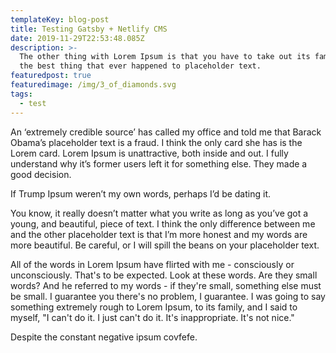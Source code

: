 ```yaml
---
templateKey: blog-post
title: Testing Gatsby + Netlify CMS
date: 2019-11-29T22:53:48.085Z
description: >-
  The other thing with Lorem Ipsum is that you have to take out its family. I’m
  the best thing that ever happened to placeholder text.
featuredpost: true
featuredimage: /img/3_of_diamonds.svg
tags:
  - test
---
```

An ‘extremely credible source’ has called my office and told me that Barack Obama’s placeholder text is a fraud. I think the only card she has is the Lorem card. Lorem Ipsum is unattractive, both inside and out. I fully understand why it’s former users left it for something else. They made a good decision.

If Trump Ipsum weren’t my own words, perhaps I’d be dating it.

You know, it really doesn’t matter what you write as long as you’ve got a young, and beautiful, piece of text. I think the only difference between me and the other placeholder text is that I’m more honest and my words are more beautiful. Be careful, or I will spill the beans on your placeholder text.

All of the words in Lorem Ipsum have flirted with me - consciously or unconsciously. That's to be expected. Look at these words. Are they small words? And he referred to my words - if they're small, something else must be small. I guarantee you there's no problem, I guarantee. I was going to say something extremely rough to Lorem Ipsum, to its family, and I said to myself, "I can't do it. I just can't do it. It's inappropriate. It's not nice."

Despite the constant negative ipsum covfefe.
